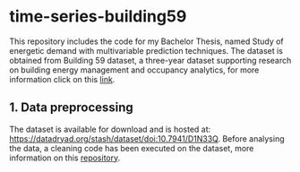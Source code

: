 # time-series-building59

This repository includes the code for my Bachelor Thesis, named Study of energetic demand with multivariable prediction techniques. 
The dataset is obtained from Building 59 dataset, a three-year dataset supporting research on building energy management and occupancy analytics, for more information click on this [link](https://www.nature.com/articles/s41597-022-01257-x).

## 1. Data preprocessing
The dataset is available for download and is hosted at: https://datadryad.org/stash/dataset/doi:10.7941/D1N33Q.
Before analysing the data, a cleaning code has been executed on the dataset, more information on this  [repository](https://github.com/LBNL-ETA/Data-Cleaning/blob/main/Data%20cleaning_Bldg59.py).



